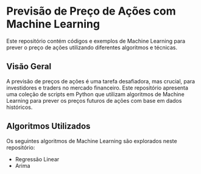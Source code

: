 # Previsão de Preço de Ações com Machine Learning

Este repositório contém códigos e exemplos de Machine Learning para prever o preço de ações utilizando diferentes algoritmos e técnicas.

## Visão Geral

A previsão de preços de ações é uma tarefa desafiadora, mas crucial, para investidores e traders no mercado financeiro. Este repositório apresenta uma coleção de scripts em Python que utilizam algoritmos de Machine Learning para prever os preços futuros de ações com base em dados históricos.


## Algoritmos Utilizados

Os seguintes algoritmos de Machine Learning são explorados neste repositório:

- Regressão Linear
- Arima
